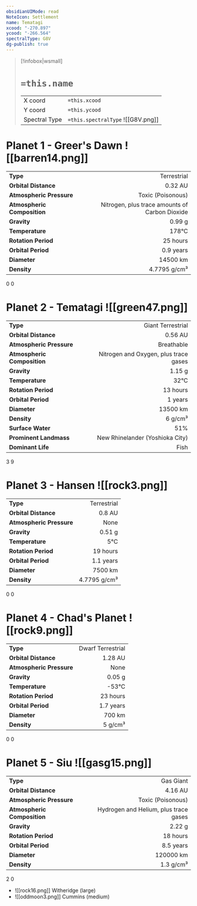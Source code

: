 ```yaml
---
obsidianUIMode: read
NoteIcon: Settlement
name: Tematagi
xcood: "-270.897"
ycood: "-266.564"
spectralType: G8V
dg-publish: true
---
```

> [!infobox|wsmall]
> # `=this.name`
> | | |
> | - | - |
> | X coord | `=this.xcood` |
> | Y coord| `=this.ycood` |
> | Spectral Type | `=this.spectralType` ![[G8V.png]] |

# Planet 1 - Greer's Dawn ![[barren14.png]]
|                             |                           |
| --------------------------- | -------------------------:|
| **Type**                    |             Terrestrial |
| **Orbital Distance**        |   0.32 AU |
| **Atmospheric Pressure**    |       Toxic (Poisonous) |
| **Atmospheric Composition** |      Nitrogen, plus trace amounts of Carbon Dioxide |
| **Gravity**                 |        0.99 g |
| **Temperature**             |    178°C |
| **Rotation Period**         |  25 hours |
| **Orbital Period** | 0.9 years |
| **Diameter**                |      14500 km | 
| **Density**                 |    4.7795 g/cm³ |



0
0



# Planet 2 - Tematagi ![[green47.png]]
|                             |                           |
| --------------------------- | -------------------------:|
| **Type**                    |             Giant Terrestrial |
| **Orbital Distance**        |   0.56 AU |
| **Atmospheric Pressure**    |       Breathable |
| **Atmospheric Composition** |      Nitrogen and Oxygen, plus trace gases |
| **Gravity**                 |        1.15 g |
| **Temperature**             |    32°C |
| **Rotation Period**         |  13 hours |
| **Orbital Period** | 1 years |
| **Diameter**                |      13500 km | 
| **Density**                 |    6 g/cm³ |
| **Surface Water**           |           51% | 
| **Prominent Landmass**      |         New Rhinelander (Yoshioka City) | 
| **Dominant Life**           |         Fish |



3
9



# Planet 3 - Hansen ![[rock3.png]]
|                             |                           |
| --------------------------- | -------------------------:|
| **Type**                    |             Terrestrial |
| **Orbital Distance**        |   0.8 AU |
| **Atmospheric Pressure**    |       None |
| **Gravity**                 |        0.51 g |
| **Temperature**             |    5°C |
| **Rotation Period**         |  19 hours |
| **Orbital Period** | 1.1 years |
| **Diameter**                |      7500 km | 
| **Density**                 |    4.7795 g/cm³ |



0
0



# Planet 4 - Chad's Planet ![[rock9.png]]
|                             |                           |
| --------------------------- | -------------------------:|
| **Type**                    |             Dwarf Terrestrial |
| **Orbital Distance**        |   1.28 AU |
| **Atmospheric Pressure**    |       None |
| **Gravity**                 |        0.05 g |
| **Temperature**             |    -53°C |
| **Rotation Period**         |  23 hours |
| **Orbital Period** | 1.7 years |
| **Diameter**                |      700 km | 
| **Density**                 |    5 g/cm³ |



0
0



# Planet 5 - Siu ![[gasg15.png]]
|                             |                           |
| --------------------------- | -------------------------:|
| **Type**                    |             Gas Giant |
| **Orbital Distance**        |   4.16 AU |
| **Atmospheric Pressure**    |       Toxic (Poisonous) |
| **Atmospheric Composition** |      Hydrogen and Helium, plus trace gases |
| **Gravity**                 |        2.22 g |
| **Rotation Period**         |  18 hours |
| **Orbital Period** | 8.5 years |
| **Diameter**                |      120000 km | 
| **Density**                 |    1.3 g/cm³ |



2
0

- ![[rock16.png]] Witheridge (large)
- ![[oddmoon3.png]] Cummins (medium)


